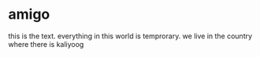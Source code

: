 # amigo
this is the text.
everything in this world is temprorary.
we live in the country where there is kaliyoog
